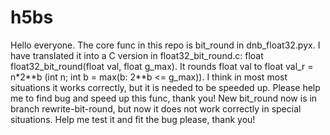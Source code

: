 # h5bs
Hello everyone. The core func in this repo is bit_round in dnb_float32.pyx. I have translated it into a C version in float32_bit_round.c: float float32_bit_round(float val, float g_max). It rounds float val to float val_r = n*2\**b (int n; int b = max(b: 2\**b <= g_max)). I think in most most situations it works correctly, but it is needed to be speeded up. Please help me to find bug and speed up this func, thank you!
New bit_round now is in branch rewrite-bit-round, but now it does not work correctly in special situations. Help me test it and fit the bug please, thank you!
